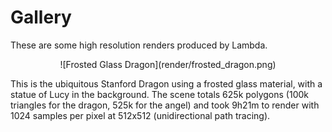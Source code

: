 Gallery
==============

These are some high resolution renders produced by Lambda.

<p align="center">
![Frosted Glass Dragon](render/frosted_dragon.png)
</p>
This is the ubiquitous Stanford Dragon using a frosted glass material, with a statue of Lucy in the background. The scene totals 625k polygons (100k triangles for the dragon, 525k for the angel) and took 9h21m to render with 1024 samples per pixel at 512x512 (unidirectional path tracing).
